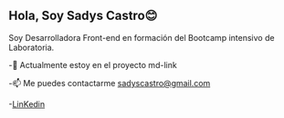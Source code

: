 <h2> Hola, Soy  Sadys Castro😊 </h2>


Soy Desarrolladora Front-end en formación del Bootcamp intensivo de Laboratoria.
<!--
**SADYSCASTROC/SADYSCASTROC** is a ✨ _special_ ✨ repository because its `README.md` (this file) appears on your GitHub profile. -->


-🌱 Actualmente estoy en el proyecto md-link

-📫 Me puedes contactarme  sadyscastro@gmail.com

-[LinKedin](https://www.linkedin.com/in/sadys-maria-castro-cardenas-809721231/)



